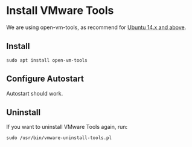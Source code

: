 # Install VMware Tools

We are using open-vm-tools, as recommend for [Ubuntu 14.x and above](https://kb.vmware.com/s/article/1022525).

## Install

```
sudo apt install open-vm-tools
```

## Configure Autostart
Autostart should work.

## Uninstall
If you want to uninstall VMware Tools again, run:
```shell
sudo /usr/bin/vmware-uninstall-tools.pl
```
